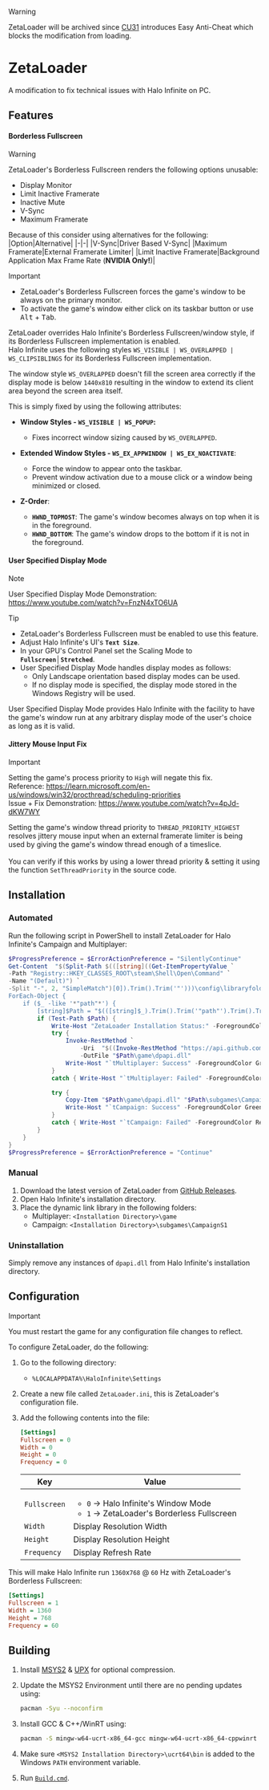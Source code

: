 > [!WARNING]
> ZetaLoader will be archived since [CU31](https://support.halowaypoint.com/hc/en-us/articles/24540901669780-Halo-Infinite-Content-Update-31-Patch-Notes) introduces Easy Anti-Cheat which blocks the modification from loading.

# ZetaLoader

A modification to fix technical issues with Halo Infinite on PC.

## Features
#### Borderless Fullscreen

> [!WARNING] 
> ZetaLoader's Borderless Fullscreen renders the following options unusable:<br>
> - Display Monitor
> - Limit Inactive Framerate
> - Inactive Mute
> - V-Sync
> - Maximum Framerate
> 
> Because of this consider using alternatives for the following:
> |Option|Alternative|
> |-|-|
> |V-Sync|Driver Based V-Sync|
> |Maximum Framerate|External Framerate Limiter|
> |Limit Inactive Framerate|Background Application Max Frame Rate (**NVIDIA Only!**)|

> [!IMPORTANT]
> - ZetaLoader's Borderless Fullscreen forces the game's window to be always on the primary monitor.<br>
> - To activate the game's window either click on its taskbar button or use <kbd>Alt</kbd> + <kbd>Tab</kbd>.

ZetaLoader overrides Halo Infinite's Borderless Fullscreen/window style, if its Borderless Fullscreen implementation is enabled.      
Halo Infinite uses the following styles `WS_VISIBLE | WS_OVERLAPPED | WS_CLIPSIBLINGS` for its Borderless Fullscreen implementation.  

The window style `WS_OVERLAPPED` doesn't fill the screen area correctly if the display mode is below `1440x810` resulting in the window to extend its client area beyond the screen area itself. 

This is simply fixed by using the following attributes:        
- **Window Styles - `WS_VISIBLE | WS_POPUP`:**   
    - Fixes incorrect window sizing caused by `WS_OVERLAPPED`.

- **Extended Window Styles - `WS_EX_APPWINDOW | WS_EX_NOACTIVATE`**:
    - Force the window to appear onto the taskbar.
    - Prevent window activation due to a mouse click or a window being minimized or closed.
    
- **Z-Order**:<br>
    - **`HWND_TOPMOST`**: The game's window becomes always on top when it is in the foreground.
    - **`HWND_BOTTOM`**: The game's window drops to the bottom if it is not in the foreground.



#### User Specified Display Mode  
> [!NOTE]
> User Specified Display Mode Demonstration: https://www.youtube.com/watch?v=FnzN4xTO6UA

> [!TIP]
> - ZetaLoader's Borderless Fullscreen must be enabled to use this feature.
> - Adjust Halo Infinite's UI's **`Text Size`**.
> - In your GPU's Control Panel set the Scaling Mode to **`Fullscreen`**│**`Stretched`**.
> - User Specified Display Mode handles display modes as follows:<br>
>   -  Only Landscape orientation based display modes can be used.
>   -  If no display mode is specified, the display mode stored in the Windows Registry will be used.

User Specified Display Mode provides Halo Infinite with the facility to have the game's window run at any arbitrary display mode of the user's choice as long as it is valid.



#### Jittery Mouse Input Fix
> [!IMPORTANT]
> Setting the game's process priority to `High` will negate this fix.    
> Reference: https://learn.microsoft.com/en-us/windows/win32/procthread/scheduling-priorities       
> Issue + Fix Demonstration: https://www.youtube.com/watch?v=4pJd-dKW7WY      
      
Setting the game's window thread priority to `THREAD_PRIORITY_HIGHEST` resolves jittery mouse input when an external framerate limiter is being used by giving the game's window thread enough of a timeslice. <br>  
You can verify if this works by using a lower thread priority & setting it using the function `SetThreadPriority` in the source code. 

## Installation
### Automated
Run the following script in PowerShell to install ZetaLoader for Halo Infinite's Campaign and Multiplayer:<br>

```powershell
$ProgressPreference = $ErrorActionPreference = "SilentlyContinue"
Get-Content  "$(Split-Path $(([string]((Get-ItemPropertyValue `
-Path "Registry::HKEY_CLASSES_ROOT\steam\Shell\Open\Command" `
-Name "(Default)") `
-Split "-", 2, "SimpleMatch")[0]).Trim().Trim('"')))\config\libraryfolders.vdf" | 
ForEach-Object { 
    if ($_ -like '*"path"*') {
        [string]$Path = "$(([string]$_).Trim().Trim('"path"').Trim().Trim('"').Replace("\\", "\"))\steamapps\common\Halo Infinite" 
        if (Test-Path $Path) {
            Write-Host "ZetaLoader Installation Status:" -ForegroundColor Yellow
            try {
                Invoke-RestMethod `
                    -Uri  "$((Invoke-RestMethod "https://api.github.com/repos/Aetopia/ZetaLoader/releases/latest").assets[0].browser_download_url)" `
                    -OutFile "$Path\game\dpapi.dll"
                Write-Host "`tMultiplayer: Success" -ForegroundColor Green 
            }
            catch { Write-Host "`tMultiplayer: Failed" -ForegroundColor Red }

            try {
                Copy-Item "$Path\game\dpapi.dll" "$Path\subgames\CampaignS1\dpapi.dll"
                Write-Host "`tCampaign: Success" -ForegroundColor Green 
            }
            catch { Write-Host "`tCampaign: Failed" -ForegroundColor Red }
        }
    }
}
$ProgressPreference = $ErrorActionPreference = "Continue"
```

### Manual
1. Download the latest version of ZetaLoader from [GitHub Releases](https://github.com/Aetopia/ZetaLoader/releases/latest).
2. Open Halo Infinite's installation directory.
3. Place the dynamic link library in the following folders:<br>
    - Multiplayer: `<Installation Directory>\game`
    - Campaign: `<Installation Directory>\subgames\CampaignS1`

### Uninstallation
Simply remove any instances of `dpapi.dll` from Halo Infinite's installation directory.

## Configuration

> [!IMPORTANT] 
> You must restart the game for any configuration file changes to reflect.

To configure ZetaLoader, do the following:
1. Go to the following directory: 
    - `%LOCALAPPDATA%\HaloInfinite\Settings`
2. Create a new file called `ZetaLoader.ini`, this is ZetaLoader's configuration file.
3. Add the following contents into the file:
    ```ini
    [Settings]
    Fullscreen = 0 
    Width = 0
    Height = 0
    Frequency = 0
    ```

    |Key|Value|
    |-|-|
    |`Fullscreen`|<ul><li>`0` &rarr; Halo Infinite's Window Mode</li><li>`1` &rarr; ZetaLoader's Borderless Fullscreen</li></ol>|
    |`Width`|Display Resolution Width|
    |`Height`|Display Resolution Height|
    |`Frequency`|Display Refresh Rate|

This will make Halo Infinite run `1360`x`768` @ `60` Hz with ZetaLoader's Borderless Fullscreen:<br>
```ini
[Settings]
Fullscreen = 1
Width = 1360
Height = 768
Frequency = 60
```

## Building
1. Install [MSYS2](https://www.msys2.org/) & [UPX](https://upx.github.io/) for optional compression.
2. Update the MSYS2 Environment until there are no pending updates using:

    ```bash
    pacman -Syu --noconfirm
    ```

3. Install GCC & C++/WinRT using:

    ```bash
    pacman -S mingw-w64-ucrt-x86_64-gcc mingw-w64-ucrt-x86_64-cppwinrt --noconfirm
    ```

3. Make sure `<MSYS2 Installation Directory>\ucrt64\bin` is added to the Windows `PATH` environment variable.
4. Run [`Build.cmd`](Build.cmd).
